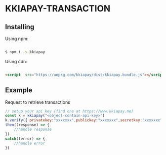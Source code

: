 # KKIAPAY-TRANSACTION

 
## Installing

  

Using npm:

  

```bash

$ npm i -s kkiapay

```

  

Using cdn:

  

```html

<script  src="https://unpkg.com/kkiapay/dist/kkiapay.bundle.js"></script>

```


## Example

Request to retrieve transactions

```js
// setup your api key (find one at https://www.kkiapay.me)
const k = kkiapay("<object-contain-api-key>")
k.verify({ privatekey:"xxxxxxx",publickey:"xxxxxxx",secretkey:"xxxxxxx"}).
then((response) => {
    //handle response
}).
catch((error) => {
    //handle error
})
```
